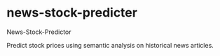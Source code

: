 # news-stock-predicter
News-Stock-Predictor

Predict stock prices using semantic analysis on historical news articles.
